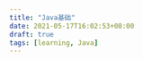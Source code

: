 ```yaml
---
title: "Java基础"
date: 2021-05-17T16:02:53+08:00
draft: true
tags: [learning, Java]
---
```


<!--more-->